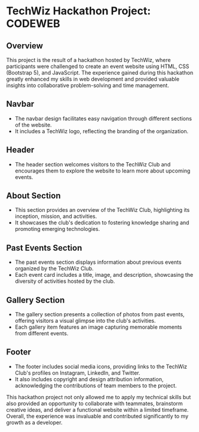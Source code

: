 # TechWiz Hackathon Project: CODEWEB

## Overview
This project is the result of a hackathon hosted by TechWiz, where participants were challenged to create an event website using HTML, CSS (Bootstrap 5), and JavaScript. The experience gained during this hackathon greatly enhanced my skills in web development and provided valuable insights into collaborative problem-solving and time management.

## Navbar
- The navbar design facilitates easy navigation through different sections of the website.
- It includes a TechWiz logo, reflecting the branding of the organization.

## Header
- The header section welcomes visitors to the TechWiz Club and encourages them to explore the website to learn more about upcoming events.

## About Section
- This section provides an overview of the TechWiz Club, highlighting its inception, mission, and activities.
- It showcases the club's dedication to fostering knowledge sharing and promoting emerging technologies.

## Past Events Section
- The past events section displays information about previous events organized by the TechWiz Club.
- Each event card includes a title, image, and description, showcasing the diversity of activities hosted by the club.

## Gallery Section
- The gallery section presents a collection of photos from past events, offering visitors a visual glimpse into the club's activities.
- Each gallery item features an image capturing memorable moments from different events.

## Footer
- The footer includes social media icons, providing links to the TechWiz Club's profiles on Instagram, LinkedIn, and Twitter.
- It also includes copyright and design attribution information, acknowledging the contributions of team members to the project.

This hackathon project not only allowed me to apply my technical skills but also provided an opportunity to collaborate with teammates, brainstorm creative ideas, and deliver a functional website within a limited timeframe. Overall, the experience was invaluable and contributed significantly to my growth as a developer.
